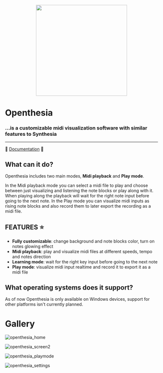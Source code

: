 <p align="center">
 <img src="https://i.imgur.com/aN1rSmB.png" width="300" height="300" />
</p>

# Openthesia
### ...is a customizable midi visualization software with similar features to Synthesia
  
---
  :orange_book: [Documentation]() :orange_book:

## What can it do?
Openthesia includes two main modes, **Midi playback** and **Play mode**.

In the Midi playback mode you can select a midi file to play and choose between just visualizing and listening the note blocks or play along with it.
When playing along the playback will wait for the right note input before going to the next note.
In the Play mode you can visualize midi inputs as rising note blocks and also record them to later export the recording as a midi file.

## FEATURES :star:
- **Fully customizable**: change background and note blocks color, turn on notes glowing effect
- **Midi playback**: play and visualize midi files at different speeds, tempo and notes direction
- **Learning mode**: wait for the right key input before going to the next note
- **Play mode**: visualize midi input realtime and record it to export it as a midi file

## What operating systems does it support?
As of now Openthesia is only available on Windows devices, support for other platforms isn't currently planned.

# Gallery
![openthesia_home](https://github.com/ImAxel0/Openthesia/assets/124681710/bf9d0fc8-55a9-4583-9514-da29bd5159dd)

![openthesia_screen2](https://github.com/ImAxel0/Openthesia/assets/124681710/a01bad3d-8ee0-44d0-a472-37cee41c087b)

![openthesia_playmode](https://github.com/ImAxel0/Openthesia/assets/124681710/38e9ab18-7b03-4e08-bd26-fe3f993cec1a)

![openthesia_settings](https://github.com/ImAxel0/Openthesia/assets/124681710/6f9a2ca9-956b-470a-a755-b1729de94cbf)
